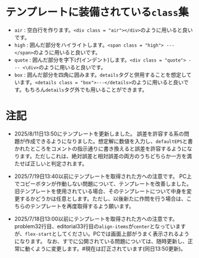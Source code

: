 # テンプレートに装備されている`class`集

- `air` : 空白行を作ります。`<div class = "air"></div>`のように用いると良いです。
- `high` : 囲んだ部分をハイライトします。`<span class = "high"> --- </span>`のように用いると良いです。
- `quote` : 囲んだ部分を字下げ(インデント)します。`<div class = "quote"> --- <\div>`のように用いると良いです。
- `box` : 囲んだ部分を四角に囲みます。`details`タグと併用することを想定しています。`<details class = "box">---</details>`のように用いると良いです。もちろん`details`タグ外でも用いることができます。


# 注記
- 2025/8/11日13:50にテンプレートを更新しました。
  誤差を許容する系の問題が作成できるようになりました。想定解に数値を入力し、`defaultEPS`と書かれたところをコメントの指示通りに書き換えると誤差を許容するようになります。ただしこれは、絶対誤差と相対誤差の両方のうちどちらか一方を満たせば正しいと判定されます。

- 2025/7/19日13:40以前にテンプレートを取得された方への注意です。
PC上でコピーボタンが作動しない問題について、テンプレートを改善しました。旧テンプレートを使用されている場合、そのテンプレートについて中身を変更するかどうかは任意とします。ただし、以後新たに作問を行う場合は、こちらのテンプレートを再度取得するよう願います。

- 2025/7/18日13:00以前にテンプレートを取得された方への注意です。
problem32行目、editorial33行目の`align-items`が`center`となっていますが、`flex-start`としてください。PCでは画面上部がうまく表示されるようになります。
なお、すでに公開されている問題については、随時更新し、正常に動くように変更します。#現在は訂正されています(同日13:50更新)。
